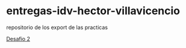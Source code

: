 # entregas-idv-hector-villavicencio

repositorio de los export de las practicas

[Desafio 2](/github.com/HectorVillavicencio/entregas-idv-hector-villavicencio/blob/gh-pages/export-entrega-2/index.html)